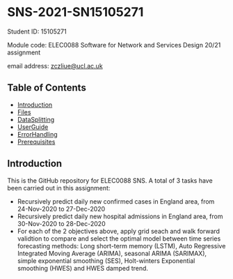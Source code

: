 # SNS-2021-SN15105271


Student ID: 15105271  

Module code: ELEC0088 Software for Network and Services Design 20/21 assignment 

email address: zczliue@ucl.ac.uk

## Table of Contents 
- [Introduction](#Introduction)
- [Files](#Files)
- [DataSplitting](#DataSplitting)
- [UserGuide](#UserGuide)
- [ErrorHandling](#ErrorHandling)
- [Prerequisites](#Prerequisites)


## Introduction
This is the GitHub repository for ELEC0088 SNS. A total of 3 tasks have been carried out in this assignment: 
- Recursively predict daily new confirmed cases in England area, from 24-Nov-2020 to 27-Dec-2020
- Recursively predict daily new hospital admissions in England area, from 30-Nov-2020 to 28-Dec-2020
- For each of the 2 objectives above, apply grid seach and walk forward validtion to compare and select the optimal model between time series forecasting methods: Long short-term memory (LSTM), Auto Regressive Integrated Moving Average (ARIMA), seasonal ARIMA (SARIMAX), simple exponential smoothing (SES), Holt-winters Exponential smoothing (HWES) and HWES damped trend.
